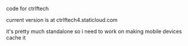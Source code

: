 code for ctrlftech

current version is at ctrlftech4.staticloud.com

it's pretty much standalone so i need to work on making mobile devices cache it
